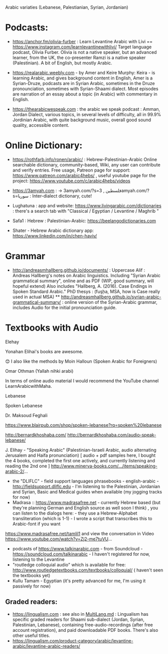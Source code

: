 
Arabic variaties (Lebanese, Palestianian, Syrian, Jordanian)

# Podcasts:

 * https://anchor.fm/olivia-furber : Learn Levantine Arabic with Livi == https://www.instagram.com/learnlevantinewithlivi/ 
    Target language podcast, Olivia Furber. Olivia is not a native speaker, but an advanced learner, from the UK, the co-presenter Ramzi is a native speaker (Palestinian). A bit of English, but mostly Arabic.

 * https://realarabic.weebly.com - by Amer and Keire Murphy: Keira - is learning Arabic, and gives background content in English, Amer is a Syrian-Druze, podcasts are in Syrian Arabic, sometimes in the Druze pronounciation, sometimes with Syrian-Shaami dialect. Most episodes are narration of an essay about a topic (in Arabic) with commentary in English.
  * https://thearabicwespeak.com : the arabic we speak podcast : Amman, Jordan Dialect, various topics, in several levels of difficulty, all in 99.9% Jordinian Arabic, with quite background music, overall good sound quality, accessible content.

# Online Dictionary:
 * https://rothfarb.info/ronen/arabic/ : Hebrew-Palestinian-Arabic Online searchable dictionary, community-based, Wiki, any user can contribute and verify entries. Free usage, Patreon page for support:  https://www.patreon.com/arabic4hebs/  , useful youtube page for the project: https://www.youtube.com/c/arabic4hebs/videos

 * https://3amyah.com : -> 3amyah.com/?s=فلسطين ,
 3amyah.com/?s=سوريا : Inter-dialect dictionary, cute!

 * Lughatuna : app and website: https://www.livingarabic.com/dictionaries : there's a search tab with "Classical / Egyptian / Levantine / Maghrib "

 * Safa1 : Hebrew : Palestinian-Arabic: https://beelangodictionaries.com

 * Shater - Hebrew Arabic dictionary app: https://www.linkedin.com/in/chen-haviv/


# Grammar

 * http://andreasmhallberg.github.io/documents/ :  Uppercase Alif : Andreas Hallberg's notes on Arabic linguistics.
  Including "Syrian Arabic grammatical summary", online and as PDF (WIP, good summary, will hopeful extend)
  Also includes "Hallberg, A. (2016). Case Endings in Spoken Standard Arabic." PhD thesys : (fuşḩa, MSA, how is Case really used in actual MSA)
  ** http://andreasmhallberg.github.io/syrian-arabic-grammatical-summary/ : online version of the Syrian-Arabic grammar, includes Audio for the initial pronounciation guide.

# Textbooks with Audio

Elehay

Yonahan Elihai's books are awesome.

 😊 I also like the methods by Moin Halloun (Spoken Arabic for Foreigners) 
 
 Omar Othman (Yallah nihki arabi)
 
In terms of online audio material I would recommend the YouTube channel LearnArabicwithMaha.

Lebanese



Spoken Lebanese

Dr. Maksoud Feghali 

https://www.blairpub.com/shop/spoken-lebanese?rq=spoken%20lebanese

http://bernardkhoshaba.com/
http://bernardkhoshaba.com/audio-speak-lebanese/



J. Elihay - "Speaking Arabic" (Palestinian-Israeli Arabic, audio alternating Jerusalem and Haifa pronunciation) [ audio + pdf samples here, I bought the 4 books, completed the first one actively, and currently listening and reading the 2nd one ] 
http://www.minerva-books.com/.../items/speaking-arabic-2/...

* the "DLIFLC" - field support languages phrasebooks - english-arabic - http://fieldsupport.dliflc.edu - I'm listening to the Palestinian, Jordanian and Syrian, Basic and Medical guides when available (my jogging tracks for now)
* Madrasa :: https://www.madrasafree.net - currently Hebrew based (but they're planning German and English source as well soon I think) , 
you can listen to the dialogs here: - they use a Hebrew-Alphabet transliteration (which is 1-1) - I wrote a script that transcribes this to Arabic-font if you want 

https://www.madrasafree.net/tamlil1
and view the conversation in Video https://www.youtube.com/watch?v=Zj2-me7tuVU...

* podcasts of https://www.talkinarabic.com - from Soundcloud - https://soundcloud.com/talkinarabic - I haven't registered for now, listening to the Levantine 
* "routledge colloquial audio" which is available for free: http://www.routledgetextbooks.com/textbooks/colloquial/ ( haven't seen the textbooks yet) 
* Kullu Tamam - Egyptian (it's pretty advanced for me, I'm using it passively for now)


## Graded readers:
 * https://lingualism.com : see also in [MultiLang.md](MultiLang.md) : Lingualism has specific graded readers for Shaami sub-dialect (Jordan, Syrian, Palestinian, Lebanese), containing free-audio-recordings (after free account registration), and paid downloadable PDF books. There's also other useful titles.
  * https://lingualism.com/product-category/arabic/levantine-arabic/levantine-arabic-readers/

